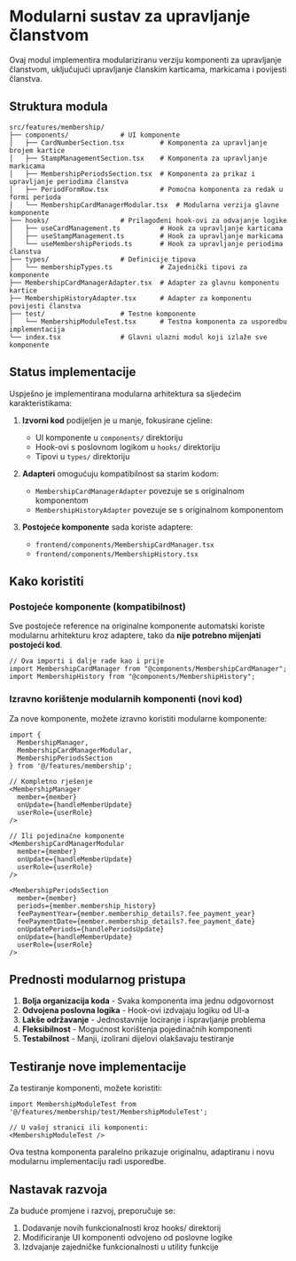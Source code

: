 # Modularni sustav za upravljanje članstvom

Ovaj modul implementira modulariziranu verziju komponenti za upravljanje članstvom, uključujući upravljanje članskim karticama, markicama i povijesti članstva.

## Struktura modula

```
src/features/membership/
├── components/             # UI komponente
│   ├── CardNumberSection.tsx         # Komponenta za upravljanje brojem kartice
│   ├── StampManagementSection.tsx    # Komponenta za upravljanje markicama
│   ├── MembershipPeriodsSection.tsx  # Komponenta za prikaz i upravljanje periodima članstva
│   ├── PeriodFormRow.tsx             # Pomoćna komponenta za redak u formi perioda
│   └── MembershipCardManagerModular.tsx  # Modularna verzija glavne komponente
├── hooks/                  # Prilagođeni hook-ovi za odvajanje logike
│   ├── useCardManagement.ts          # Hook za upravljanje karticama 
│   ├── useStampManagement.ts         # Hook za upravljanje markicama
│   └── useMembershipPeriods.ts       # Hook za upravljanje periodima članstva
├── types/                  # Definicije tipova
│   └── membershipTypes.ts            # Zajednički tipovi za komponente
├── MembershipCardManagerAdapter.tsx  # Adapter za glavnu komponentu kartice
├── MembershipHistoryAdapter.tsx      # Adapter za komponentu povijesti članstva
├── test/                   # Testne komponente
│   └── MembershipModuleTest.tsx      # Testna komponenta za usporedbu implementacija
└── index.tsx               # Glavni ulazni modul koji izlaže sve komponente
```

## Status implementacije

Uspješno je implementirana modularna arhitektura sa sljedećim karakteristikama:

1. **Izvorni kod** podijeljen je u manje, fokusirane cjeline:
   - UI komponente u `components/` direktoriju
   - Hook-ovi s poslovnom logikom u `hooks/` direktoriju
   - Tipovi u `types/` direktoriju

2. **Adapteri** omogućuju kompatibilnost sa starim kodom:
   - `MembershipCardManagerAdapter` povezuje se s originalnom komponentom
   - `MembershipHistoryAdapter` povezuje se s originalnom komponentom

3. **Postojeće komponente** sada koriste adaptere:
   - `frontend/components/MembershipCardManager.tsx`
   - `frontend/components/MembershipHistory.tsx`

## Kako koristiti

### Postojeće komponente (kompatibilnost)

Sve postojeće reference na originalne komponente automatski koriste modularnu arhitekturu kroz adaptere, tako da **nije potrebno mijenjati postojeći kod**.

```tsx
// Ova importi i dalje rade kao i prije
import MembershipCardManager from "@components/MembershipCardManager";
import MembershipHistory from "@components/MembershipHistory";
```

### Izravno korištenje modularnih komponenti (novi kod)

Za nove komponente, možete izravno koristiti modularne komponente:

```tsx
import { 
  MembershipManager, 
  MembershipCardManagerModular,
  MembershipPeriodsSection 
} from '@/features/membership';

// Kompletno rješenje
<MembershipManager
  member={member}
  onUpdate={handleMemberUpdate}
  userRole={userRole}
/>

// Ili pojedinačne komponente
<MembershipCardManagerModular
  member={member}
  onUpdate={handleMemberUpdate}
  userRole={userRole}
/>

<MembershipPeriodsSection
  member={member}
  periods={member.membership_history}
  feePaymentYear={member.membership_details?.fee_payment_year}
  feePaymentDate={member.membership_details?.fee_payment_date}
  onUpdatePeriods={handlePeriodsUpdate}
  onUpdate={handleMemberUpdate}
  userRole={userRole}
/>
```

## Prednosti modularnog pristupa

1. **Bolja organizacija koda** - Svaka komponenta ima jednu odgovornost
2. **Odvojena poslovna logika** - Hook-ovi izdvajaju logiku od UI-a
3. **Lakše održavanje** - Jednostavnije lociranje i ispravljanje problema
4. **Fleksibilnost** - Mogućnost korištenja pojedinačnih komponenti
5. **Testabilnost** - Manji, izolirani dijelovi olakšavaju testiranje

## Testiranje nove implementacije

Za testiranje komponenti, možete koristiti:

```tsx
import MembershipModuleTest from '@/features/membership/test/MembershipModuleTest';

// U vašoj stranici ili komponenti:
<MembershipModuleTest />
```

Ova testna komponenta paralelno prikazuje originalnu, adaptiranu i novu modularnu implementaciju radi usporedbe.

## Nastavak razvoja

Za buduće promjene i razvoj, preporučuje se:

1. Dodavanje novih funkcionalnosti kroz hooks/ direktorij
2. Modificiranje UI komponenti odvojeno od poslovne logike
3. Izdvajanje zajedničke funkcionalnosti u utility funkcije
